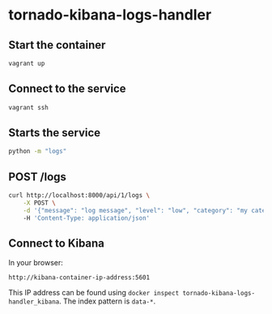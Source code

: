 # tornado-kibana-logs-handler

## Start the container

```bash
vagrant up
```

## Connect to the service

```bash
vagrant ssh
```

## Starts the service

```bash
python -m "logs"
```

## POST /logs

```bash
curl http://localhost:8000/api/1/logs \
    -X POST \
    -d '{"message": "log message", "level": "low", "category": "my category", "date": "1502304972"}'
    -H 'Content-Type: application/json'
```

## Connect to Kibana

In your browser:

```
http://kibana-container-ip-address:5601
```

This IP address can be found using `docker inspect tornado-kibana-logs-handler_kibana`.
The index pattern is `data-*`.
